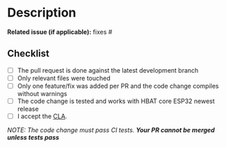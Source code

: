 # Description

**Related issue (if applicable):** fixes #<HBAT issue number goes here>

## Checklist

- [ ] The pull request is done against the latest development branch
- [ ] Only relevant files were touched
- [ ] Only one feature/fix was added per PR and the code change compiles without warnings
- [ ] The code change is tested and works with HBAT core ESP32 newest release
- [ ] I accept the [CLA](https://github.com/Prometheon-Technologies/HBAT-Software/CONTRIBUTING.md#contributor-license-agreement-cla).

_NOTE: The code change must pass CI tests. **Your PR cannot be merged unless tests pass**_
